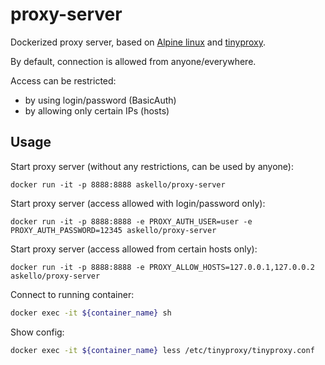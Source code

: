 # proxy-server

Dockerized proxy server, based on [Alpine linux](https://www.alpinelinux.org/)
and [tinyproxy](https://tinyproxy.github.io/).

By default, connection is allowed from anyone/everywhere.

Access can be restricted:
- by using login/password (BasicAuth)
- by allowing only certain IPs (hosts)

## Usage

Start proxy server (without any restrictions, can be used by anyone):
```shell
docker run -it -p 8888:8888 askello/proxy-server
```

Start proxy server (access allowed with login/password only):
```shell
docker run -it -p 8888:8888 -e PROXY_AUTH_USER=user -e PROXY_AUTH_PASSWORD=12345 askello/proxy-server
```

Start proxy server (access allowed from certain hosts only):
```shell
docker run -it -p 8888:8888 -e PROXY_ALLOW_HOSTS=127.0.0.1,127.0.0.2 askello/proxy-server
```

Connect to running container:
```bash
docker exec -it ${container_name} sh
```

Show config:
```bash
docker exec -it ${container_name} less /etc/tinyproxy/tinyproxy.conf
```
